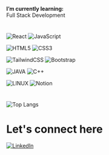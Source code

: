 **I’m currently learning:**  <br>Full Stack Development<br>
# 
<!-- ![NodeJS](https://img.shields.io/badge/node.js-6DA55F?style=for-the-badge&logo=node.js&logoColor=white) -->
![React](https://img.shields.io/badge/react-%2320232a.svg?style=for-the-badge&logo=react&logoColor=%2361DAFB) 
![JavaScript](https://img.shields.io/badge/javascript-%23323330.svg?style=for-the-badge&logo=javascript&logoColor=%23F7DF1E)

![HTML5](https://img.shields.io/badge/html5-%23E34F26.svg?style=for-the-badge&logo=html5&logoColor=white)
![CSS3](https://img.shields.io/badge/css3-%231572B6.svg?style=for-the-badge&logo=css3&logoColor=white) 

![TailwindCSS](https://img.shields.io/badge/tailwindcss-%2338B2AC.svg?style=for-the-badge&logo=tailwind-css&logoColor=white)
![Bootstrap](https://img.shields.io/badge/bootstrap-%23563D7C.svg?style=for-the-badge&logo=bootstrap&logoColor=white)
<!--
![Python](https://img.shields.io/badge/python-3670A0?style=for-the-badge&logo=python&logoColor=ffdd54) 
![Figma](https://img.shields.io/badge/Figma-F24E1E?style=for-the-badge&logo=figma&logoColor=white) -->

![JAVA](https://img.shields.io/badge/Java-ED8B00?style=for-the-badge&logo=openjdk&logoColor=white)
![C++](https://img.shields.io/badge/C%2B%2B-00599C?style=for-the-badge&logo=c%2B%2B&logoColor=white)

![LINUX](https://img.shields.io/badge/Linux-FCC624?style=for-the-badge&logo=linux&logoColor=black) 
![Notion](https://img.shields.io/badge/Notion-%23000000.svg?style=for-the-badge&logo=notion&logoColor=white)


<!-- 
![PHP](https://img.shields.io/badge/php-%23777BB4.svg?style=for-the-badge&logo=php&logoColor=white)
![TypeScript](https://img.shields.io/badge/typescript-%23007ACC.svg?style=for-the-badge&logo=typescript&logoColor=white) 
![Vercel](https://img.shields.io/badge/vercel-%23000000.svg?style=for-the-badge&logo=vercel&logoColor=white)  -->
<!-- ![Express.js](https://img.shields.io/badge/express.js-%23404d59.svg?style=for-the-badge&logo=express&logoColor=%2361DAFB)
![Next JS](https://img.shields.io/badge/Next-black?style=for-the-badge&logo=next.js&logoColor=white)
![Redux](https://img.shields.io/badge/redux-%23593d88.svg?style=for-the-badge&logo=redux&logoColor=white)  -->
 
<!-- ![React Router](https://img.shields.io/badge/React_Router-CA4245?style=for-the-badge&logo=react-router&logoColor=white)  -->

<!-- ![MongoDB](https://img.shields.io/badge/MongoDB-%234ea94b.svg?style=for-the-badge&logo=mongodb&logoColor=white) 
![MySQL](https://img.shields.io/badge/mysql-%2300f.svg?style=for-the-badge&logo=mysql&logoColor=white)  -->
<!-- ![Postgres](https://img.shields.io/badge/postgres-%23316192.svg?style=for-the-badge&logo=postgresql&logoColor=white) 
![Redis](https://img.shields.io/badge/redis-%23DD0031.svg?style=for-the-badge&logo=redis&logoColor=white) 	![Supabase](https://img.shields.io/badge/Supabase-3ECF8E?style=for-the-badge&logo=supabase&logoColor=white)  -->

# 
![Top Langs](https://github-readme-stats.vercel.app/api/top-langs/?username=pavancos&hide=jupyter%20notebook,html,css&&theme=github_dark)


# Let's connect here
<!-- [![Twitter](https://img.shields.io/badge/Twitter-%231DA1F2.svg?logo=Twitter&logoColor=white)](https://twitter.com/pavankc) -->
[![LinkedIn](https://img.shields.io/badge/LinkedIn-%230077B5.svg?logo=linkedin&logoColor=white)](https://linkedin.com/in/pavankch) 
<!-- [![Stack Overflow](https://img.shields.io/badge/-Stackoverflow-FE7A16?logo=stack-overflow&logoColor=white)](https://stackoverflow.com/users/20331641)  -->


<!-- PROFILE VIEWS -->
<!-- [![](https://visitcount.itsvg.in/api?id=pavancos&label=Profile%20Views&color=12&icon=6&pretty=false)](https://visitcount.itsvg.in) -->
